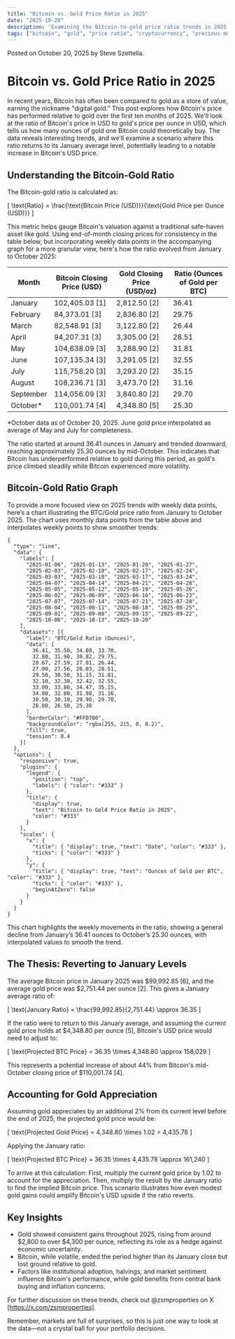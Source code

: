 ```yaml
---
title: "Bitcoin vs. Gold Price Ratio in 2025"
date: "2025-10-20"
description: "Examining the Bitcoin-to-gold price ratio trends in 2025 and potential USD price implications if the ratio reverts to early-year levels."
tags: ["bitcoin", "gold", "price ratio", "cryptocurrency", "precious metals"]
---
```


Posted on October 20, 2025 by Steve Szettella.

# Bitcoin vs. Gold Price Ratio in 2025

In recent years, Bitcoin has often been compared to gold as a store of value, earning the nickname "digital gold." This post explores how Bitcoin's price has performed relative to gold over the first ten months of 2025. We'll look at the ratio of Bitcoin's price in USD to gold's price per ounce in USD, which tells us how many ounces of gold one Bitcoin could theoretically buy. The data reveals interesting trends, and we'll examine a scenario where this ratio returns to its January average level, potentially leading to a notable increase in Bitcoin's USD price.

## Understanding the Bitcoin-Gold Ratio

The Bitcoin-gold ratio is calculated as:

\[ \text{Ratio} = \frac{\text{Bitcoin Price (USD)}}{\text{Gold Price per Ounce (USD)}} \]

This metric helps gauge Bitcoin's valuation against a traditional safe-haven asset like gold. Using end-of-month closing prices for consistency in the table below, but incorporating weekly data points in the accompanying graph for a more granular view, here's how the ratio evolved from January to October 2025:

| Month      | Bitcoin Closing Price (USD) | Gold Closing Price (USD/oz) | Ratio (Ounces of Gold per BTC) |
|------------|-----------------------------|-----------------------------|--------------------------------|
| January   | 102,405.03 [1] | 2,812.50 [2] | 36.41 |
| February  | 84,373.01 [3] | 2,836.80 [2] | 29.75 |
| March     | 82,548.91 [3] | 3,122.80 [2] | 26.44 |
| April     | 94,207.31 [3] | 3,305.00 [2] | 28.51 |
| May       | 104,638.09 [3] | 3,288.90 [2] | 31.81 |
| June      | 107,135.34 [3] | 3,291.05 [2] | 32.55 |
| July      | 115,758.20 [3] | 3,293.20 [2] | 35.15 |
| August    | 108,236.71 [3] | 3,473.70 [2] | 31.16 |
| September | 114,056.09 [3] | 3,840.80 [2] | 29.70 |
| October*  | 110,001.74 [4] | 4,348.80 [5] | 25.30 |

*October data as of October 20, 2025. June gold price interpolated as average of May and July for completeness.

The ratio started at around 36.41 ounces in January and trended downward, reaching approximately 25.30 ounces by mid-October. This indicates that Bitcoin has underperformed relative to gold during this period, as gold's price climbed steadily while Bitcoin experienced more volatility.

## Bitcoin-Gold Ratio Graph

To provide a more focused view on 2025 trends with weekly data points, here’s a chart illustrating the BTC/Gold price ratio from January to October 2025. The chart uses monthly data points from the table above and interpolates weekly points to show smoother trends:

```chartjs
{
  "type": "line",
  "data": {
    "labels": [
      "2025-01-06", "2025-01-13", "2025-01-20", "2025-01-27",
      "2025-02-03", "2025-02-10", "2025-02-17", "2025-02-24",
      "2025-03-03", "2025-03-10", "2025-03-17", "2025-03-24",
      "2025-04-07", "2025-04-14", "2025-04-21", "2025-04-28",
      "2025-05-05", "2025-05-12", "2025-05-19", "2025-05-26",
      "2025-06-02", "2025-06-09", "2025-06-16", "2025-06-23",
      "2025-07-07", "2025-07-14", "2025-07-21", "2025-07-28",
      "2025-08-04", "2025-08-11", "2025-08-18", "2025-08-25",
      "2025-09-01", "2025-09-08", "2025-09-15", "2025-09-22",
      "2025-10-06", "2025-10-13", "2025-10-20"
    ],
    "datasets": [{
      "label": "BTC/Gold Ratio (Ounces)",
      "data": [
        36.41, 35.50, 34.60, 33.70, 
        32.80, 31.90, 30.82, 29.75, 
        28.67, 27.59, 27.01, 26.44, 
        27.00, 27.56, 28.03, 28.51, 
        29.50, 30.50, 31.15, 31.81, 
        32.10, 32.30, 32.42, 32.55, 
        33.00, 33.80, 34.47, 35.15, 
        34.00, 32.80, 31.98, 31.16, 
        30.50, 30.10, 29.90, 29.70, 
        28.00, 26.50, 25.30
      ],
      "borderColor": "#FFD700",
      "backgroundColor": "rgba(255, 215, 0, 0.2)",
      "fill": true,
      "tension": 0.4
    }]
  },
  "options": {
    "responsive": true,
    "plugins": {
      "legend": {
        "position": "top",
        "labels": { "color": "#333" }
      },
      "title": {
        "display": true,
        "text": "Bitcoin to Gold Price Ratio in 2025",
        "color": "#333"
      }
    },
    "scales": {
      "x": {
        "title": { "display": true, "text": "Date", "color": "#333" },
        "ticks": { "color": "#333" }
      },
      "y": {
        "title": { "display": true, "text": "Ounces of Gold per BTC", "color": "#333" },
        "ticks": { "color": "#333" },
        "beginAtZero": false
      }
    }
  }
}
```

This chart highlights the weekly movements in the ratio, showing a general decline from January’s 36.41 ounces to October’s 25.30 ounces, with interpolated values to smooth the trend.

## The Thesis: Reverting to January Levels

The average Bitcoin price in January 2025 was $99,992.85 [6], and the average gold price was $2,751.44 per ounce [2]. This gives a January average ratio of:

\[ \text{January Ratio} = \frac{99,992.85}{2,751.44} \approx 36.35 \]

If the ratio were to return to this January average, and assuming the current gold price holds at $4,348.80 per ounce [5], Bitcoin's USD price would need to adjust to:

\[ \text{Projected BTC Price} = 36.35 \times 4,348.80 \approx 158,029 \]

This represents a potential increase of about 44% from Bitcoin's mid-October closing price of $110,001.74 [4].

## Accounting for Gold Appreciation

Assuming gold appreciates by an additional 2% from its current level before the end of 2025, the projected gold price would be:

\[ \text{Projected Gold Price} = 4,348.80 \times 1.02 = 4,435.78 \]

Applying the January ratio:

\[ \text{Projected BTC Price} = 36.35 \times 4,435.78 \approx 161,240 \]

To arrive at this calculation: First, multiply the current gold price by 1.02 to account for the appreciation. Then, multiply the result by the January ratio to find the implied Bitcoin price. This scenario illustrates how even modest gold gains could amplify Bitcoin's USD upside if the ratio reverts.

## Key Insights

- Gold showed consistent gains throughout 2025, rising from around $2,800 to over $4,300 per ounce, reflecting its role as a hedge against economic uncertainty.
- Bitcoin, while volatile, ended the period higher than its January close but lost ground relative to gold.
- Factors like institutional adoption, halvings, and market sentiment influence Bitcoin's performance, while gold benefits from central bank buying and inflation concerns.

For further discussion on these trends, check out @zsmproperties on X [https://x.com/zsmproperties].

Remember, markets are full of surprises, so this is just one way to look at the data—not a crystal ball for your portfolio decisions.